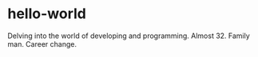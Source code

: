 # hello-world
Delving into the world of developing and programming.
Almost 32. Family man. Career change. 
